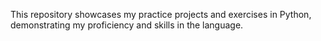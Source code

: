 This repository showcases my practice projects and exercises in Python, demonstrating my proficiency and skills in the language.
